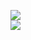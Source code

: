 [![](https://img.shields.io/badge/Made%20With-Github%20Spray-lightgrey.svg?style=for-the-badge&logo=github)](https://github.com/Annihil/github-spray#32037)  
[![](https://i.imgur.com/2DrTn0Z.gif)](https://github.com/Annihil/github-spray)